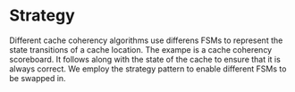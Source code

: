 Strategy
========

Different cache coherency algorithms use differens FSMs to represent
the state transitions of a cache location.  The exampe is a cache
coherency scoreboard.  It follows along with the state of the cache to
ensure that it is always correct. We employ the strategy pattern to
enable different FSMs to be swapped in.